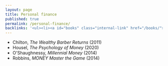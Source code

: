 ```yaml
---
layout: page
title: Personal finance
published: true
permalink: /personal-finance/
backlinks: '<ul><li><a id="books" class="internal-link" href="/books/">Books</a></li></ul>'
---
```


* Chilton, _The Wealthy Barber Returns_ (2011) 
* Housel, _The Psychology of Money_ (2020) 
* O'Shaughnessy, _Millennial Money_ (2014) 
* Robbins, _MONEY Master the Game_ (2014) 
